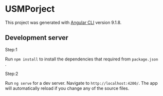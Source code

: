 # USMPorject

This project was generated with [Angular CLI](https://github.com/angular/angular-cli) version 9.1.8.

## Development server

Step:1 

Run `npm install` to install the dependencies that required from `package.json `.

Step:2

Run `ng serve` for a dev server. Navigate to `http://localhost:4200/`. The app will automatically reload if you change any of the source files.
